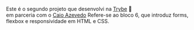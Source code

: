 Este é o segundo projeto que desenvolvi na [Trybe](https://www.betrybe.com/) :rocket: <br> em parceria com o [Caio Azevedo](https://github.com/CaiooAzevedoo)
Refere-se ao bloco 6, que introduz forms, flexbox e responsividade em HTML e CSS.
